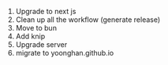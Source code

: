 1. Upgrade to next js
1. Clean up all the workflow (generate release)
1. Move to bun
1. Add knip
1. Upgrade server
1. migrate to yoonghan.github.io
